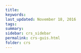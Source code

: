 ```yaml
---
title:  
keywords: 
last_updated: November 18, 2016
tags: 
summary: 
sidebar: crs_sidebar
permalink: crs-guis.html
folder: crs
---
```


 

